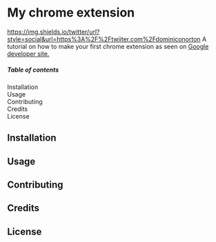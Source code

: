 # My chrome extension
https://img.shields.io/twitter/url?style=social&url=https%3A%2F%2Ftwiiter.com%2Fdominiconorton
A tutorial on how to make your first chrome extension as seen on [Google developer site.](https://developer.chrome.com/extensions)

##### Table of contents

Installation<br/>
Usage<br/> 
Contributing<br/> 
Credits<br/>
License<br/>

## Installation

## Usage

## Contributing

## Credits

## License

